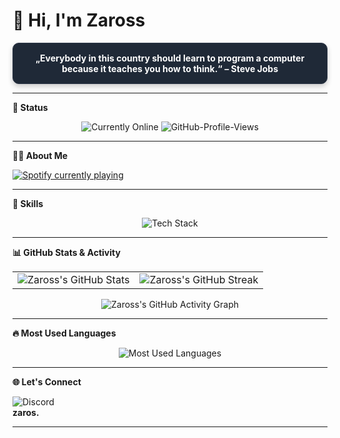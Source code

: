 # 👋 Hi, I'm **Zaross**

<div style="background-color:#1f2937; border-radius:10px; padding:15px; text-align:center; color:white; border:1px solid #2d3748; box-shadow: 0 4px 8px rgba(0, 0, 0, 0.2);">
  <strong>
    „Everybody in this country should learn to program a computer because it teaches you how to think.“ – Steve Jobs
  </strong>
</div>

---

<strong>🚀 Status</strong>

<p align="center">
  <img src="https://img.shields.io/badge/🚀%20currently-online-brightgreen?style=for-the-badge" alt="Currently Online"/>
  <img src="https://komarev.com/ghpvc/?username=Zaross&color=blueviolet" alt="GitHub-Profile-Views"/>
</p>

---

<strong>🧑‍💻 About Me</strong>

<p align="left">
  <a href="https://github.com/kittinan/spotify-github-profile">
    <img src="https://spotify-github-profile.kittinanx.com/api/view?uid=t8ua71tbp4sugv2bez6smttj5&cover_image=false&theme=default&show_offline=false&background_color=121212&interchange=true&bar_color=53b14f&bar_color_cover=true" alt="Spotify currently playing" />
  </a>
</p>

---

<strong>🚀 Skills</strong>
<p align="center"> <img src="https://skillicons.dev/icons?i=cs,python,lua,docker,bash,html,css,cs,mongodb,mariadb,sqlite,discord,bots,linux&theme=dark" alt="Tech Stack" /> </p>

---

<strong>📊 GitHub Stats & Activity</strong>

<table>
  <tr>
    <td>
      <img src="https://github-readme-stats.vercel.app/api?username=Zaross&show_icons=true&theme=github_dark&hide_border=true&count_private=true&include_all_commits=true" alt="Zaross's GitHub Stats" />
    </td>
    <td>
      <img src="https://github-readme-streak-stats.herokuapp.com/?user=Zaross&theme=github-dark&hide_border=true" alt="Zaross's GitHub Streak" />
    </td>
  </tr>
</table>

<p align="center">
  <img src="https://github-readme-activity-graph.vercel.app/graph?username=Zaross&bg_color=0d1117&color=5BCDEC&line=5BCDEC&point=FFFFFF&hide_border=true" alt="Zaross's GitHub Activity Graph" />
</p>

---

<strong>🔥 Most Used Languages</strong>
<p align="center"> <img src="https://github-readme-stats.vercel.app/api/top-langs/?username=Zaross&layout=compact&theme=github_dark&hide_border=true&langs_count=8" alt="Most Used Languages" /> </p>

---

<strong>🌐 Let's Connect</strong>


<p align="left">
  <img src="https://img.shields.io/badge/Discord-7289DA?style=for-the-badge&logo=discord&logoColor=white" alt="Discord"/>
  <br />
  <strong>zaros.</strong>
</p>

---

